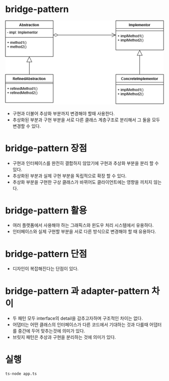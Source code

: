 # bridge-pattern
![img.png](img.png)
- 구현과 더불어 추상화 부분까지 변경해야 할때 사용한다.
- 추상화된 부분과 구현 부분을 서로 다른 클래스 계층구조로 분리해서 그 둘을 모두 변경할 수 있다.

# bridge-pattern 장점
- 구현과 인터페이스를 완전히 결합하지 않았기에 구현과 추상화 부분을 분리 할 수 있다.
- 추상화된 부분과 실제 구현 부분을 독립적으로 확장 할 수 있다.
- 추상화 부분을 구현한 구상 클래스가 바뀌어도 클라이언트에는 영향을 끼치지 않는다.

# bridge-pattern 활용
- 여러 플랫폼에서 사용해야 하는 그래픽스와 윈도우 처리 시스템에서 유용하다.
- 인터페이스와 실제 구현할 부분을 서로 다른 방식으로 변경해야 할 때 유용하다.

# bridge-pattern 단점
- 디자인이 복잡해진다는 단점이 있다.

# bridge-pattern 과 adapter-pattern 차이
- 두 패턴 모두 interface의 detail을 감추고자하며 구조적인 차이는 없다.
- 어댑터는 어떤 클래스의 인터페이스가 다른 코드에서 기대하는 것과 다를때 어댑터를 중간에 두어 맞추는것에 의미가 있다.
- 브릿지 패턴은 추상과 구현을 분리하는 것에 의미가 있다.


# 실행
```bash
ts-node app.ts
```
